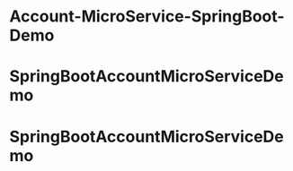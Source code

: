 # Account-MicroService-SpringBoot-Demo
# SpringBootAccountMicroServiceDemo
# SpringBootAccountMicroServiceDemo
